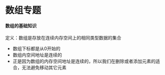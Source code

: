 # 数组专题

#### 数组的基础知识

定义：数组是存放在连续内存空间上的相同类型数据的集合

- 数组下标都是从0开始的
- 数组内空间地址是连续的
- 正是因为数组的内存空间地址是连续的，所以我们在删除或者添加元素的适合，无法避免移动其它元素